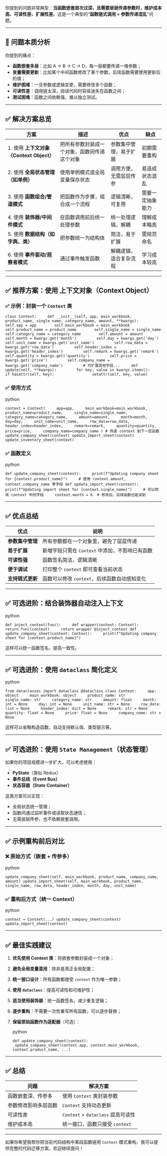 你提到的问题非常典型：**当函数嵌套层次过深，且需要层层传递参数时，维护成本高、可读性差、扩展性差**。这是一个典型的“**函数链式调用 + 参数传递混乱**”问题。

---

## 🧨 问题本质分析

你提到的痛点：

- **函数嵌套多层**：比如 A → B → C → D，每一层都要传递一堆参数；
- **变量需要更新**：比如某个中间函数修改了某个参数，后续函数需要使用更新后的值；
- **维护困难**：一旦参数或逻辑变更，需要修改多个函数；
- **可读性差**：调用链太深，阅读代码时容易迷失在函数之间；
- **测试困难**：函数之间依赖强，难以独立测试。

---

## ✅ 解决方案总览

|方案|描述|优点|缺点|
|---|---|---|---|
|1. 使用 **上下文对象（Context Object）**|把所有参数封装成一个对象，函数间传递这个对象|参数集中管理，易于扩展|初期需要重构|
|2. 使用 **全局状态管理（如单例）**|使用单例模式或全局变量保存状态|调用方便，无需层层传参|易造成状态混乱|
|3. 使用 **函数组合/管道模式**|把函数作为步骤，组合成一个流程|逻辑清晰，可复用|需要一定抽象能力|
|4. 使用 **装饰器/中间件模式**|在函数调用前后统一处理参数|统一处理逻辑，解耦|理解成本略高|
|5. 使用 **数据结构（如字典、类）**|把参数统一为结构体|简洁，易于扩展|需规范命名|
|6. 使用 **事件驱动/观察者模式**|通过事件触发函数|解耦逻辑，适合复杂流程|学习成本较高|

---

## ✅ 推荐方案：使用 **上下文对象（Context Object）**

### ✅ 示例：封装一个 `Context` 类

`class Context:     def __init__(self, app, main_workbook, product_name, single_name, category_name, amount, **kwargs):         self.app = app        self.main_workbook = main_workbook        self.product_name = product_name        self.single_name = single_name        self.category_name = category_name        self.amount = amount        self.month = kwargs.get('month')         self.day = kwargs.get('day')         self.unit_name = kwargs.get('unit_name')         self.row_data = kwargs.get('row_data')         self.header_index = kwargs.get('header_index')         self.remark = kwargs.get('remark')         self.quantity = kwargs.get('quantity')         self.price = kwargs.get('price')         self.company_name = kwargs.get('company_name')         # 可扩展其他字段...     def update(self, **kwargs):         for key, value in kwargs.items():             if hasattr(self, key):                 setattr(self, key, value)`

### ✅ 使用方式

python

`context = Context(     app=app,     main_workbook=main_workbook,     product_name=product_name,     single_name=single_name,     category_name=category_name,     amount=amount,     month=month,     day=day,     unit_name=unit_name,     row_data=row_data,     header_index=header_index,     remark=remark,     quantity=quantity,     price=price,     company_name=company_name ) # 传递 context 到下一层函数 update_company_sheet(context) updata_import_sheet(context) update_inventory_sheet(context)`

### ✅ 函数定义

python

`def update_company_sheet(context):     print(f"Updating company sheet for {context.product_name}")     # 使用 context.amount, context.company_name 等字段 def updata_import_sheet(context):     print(f"Updating import sheet for {context.single_name}")     # 可以修改 context 中的字段     context.month = 6  # 修改后，后续函数也能读到`

---

## ✅ 优点总结

|优点|说明|
|---|---|
|**参数集中管理**|所有参数都在一个对象里，避免了层层传递|
|**易于扩展**|新增字段只需在 `Context` 中添加，不影响已有函数|
|**可读性强**|函数签名简洁，逻辑清晰|
|**便于调试**|打印整个 `context` 即可查看当前状态|
|**支持链式更新**|函数可以修改 `context`，后续函数自动感知变化|

---

## ✅ 可选进阶：结合装饰器自动注入上下文

python

`def inject_context(func):     def wrapper(context: Context):         return func(context)     return wrapper @inject_context def update_company_sheet(context: Context):     print(f"Updating company sheet for {context.product_name}")`

这样可以统一函数签名，提高一致性。

---

## ✅ 可选进阶：使用 `dataclass` 简化定义

python

`from dataclasses import dataclass @dataclass class Context:     app: object     main_workbook: object     product_name: str     single_name: str     category_name: str     amount: float     month: int = None     day: int = None     unit_name: str = None     row_data: list = None     header_index: dict = None     remark: str = None     quantity: float = None     price: float = None     company_name: str = None`

这样可以省略构造函数，自动支持默认值、类型提示等。

---

## ✅ 可选进阶：使用 `State Management`（状态管理）

如果你的项目规模进一步扩大，可以考虑使用：

- **PyState**（类似 Redux）
- **事件总线（Event Bus）**
- **状态容器（State Container）**

这类方案可以实现：

- 全局状态统一管理；
- 函数间通过监听事件或读取状态通信；
- 无需层层传参，也不依赖嵌套调用。

---

## ✅ 示例重构前后对比

### ❌ 原始方式（嵌套 + 传参多）

python

`update_company_sheet(self, main_workbook, product_name, company_name, amount) updata_import_sheet(self, main_workbook, product_name, single_name, row_data, header_index, month, day, unit_name)`

### ✅ 重构后方式（统一 Context）

python

`context = Context(...) update_company_sheet(context) updata_import_sheet(context)`

---

## ✅ 最佳实践建议

1. **优先使用 Context 类**：将嵌套参数封装成一个对象；
2. **避免全局变量滥用**：除非是真正全局配置；
3. **统一接口设计**：所有函数都接受 `context` 作为唯一参数；
4. **使用 `dataclass`**：提高可读性和可维护性；
5. **适当使用装饰器**：统一函数签名，减少重复逻辑；
6. **逐步重构**：不需要一次性重写所有函数，可以逐步替换；
7. **保留原始函数作为适配器**（可选）：
    
    python
    
    `def update_company_sheet(context):     _update_company_sheet(context.app, context.main_workbook, context.product_name, ...)`
    

---

## ✅ 总结

|问题|解决方案|
|---|---|
|函数嵌套深、传参多|使用 `Context` 类封装参数|
|参数修改影响多层函数|`Context` 支持动态更新|
|可读性差|`Context` + `dataclass` 提高可读性|
|维护成本高|统一接口，函数只接受 `context`|

---

如果你希望我帮你把当前代码结构中某段函数链用 `Context` 模式重构，我可以提供完整的代码迁移方案。欢迎继续提问！